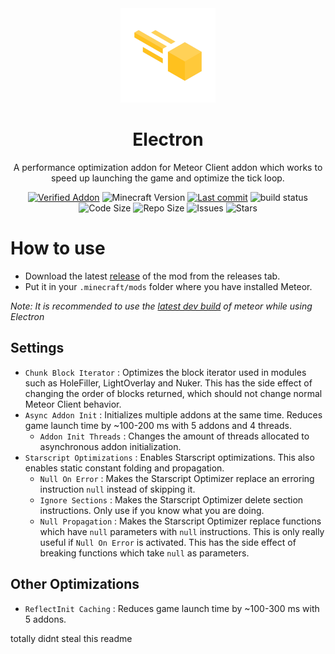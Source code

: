 <div align="center">
  <!-- Logo and Title -->
  <img src="/src/main/resources/assets/electron/icon.png" alt="logo" width="30%"/>
  <h1>Electron</h1>
  <p>A performance optimization addon for Meteor Client addon which works to speed up launching the game and optimize the tick loop.</p>

  <!-- Fancy badges -->
<a href="https://anticope.ml/pages/MeteorAddons.html"><img src="https://img.shields.io/badge/Verified%20Addon-Yes-blueviolet" alt="Verified Addon"></a>
<img src="https://img.shields.io/badge/Minecraft%20Version-1.19.2-blue" alt="Minecraft Version">
<a href="https://github.com/RacoonDog/Electron/commits/main"><img src="https://img.shields.io/github/last-commit/RacoonDog/Electron?logo=git" alt="Last commit"></a>
<img src="https://img.shields.io/github/workflow/status/RacoonDog/Electron/Java%20CI%20with%20Gradle?logo=github" alt="build status">
<img src="https://img.shields.io/github/languages/code-size/RacoonDog/Electron" alt="Code Size">
<img src="https://img.shields.io/github/repo-size/RacoonDog/Electron" alt="Repo Size">
<img src="https://img.shields.io/github/issues/RacoonDog/Electron" alt="Issues">
<img src="https://img.shields.io/github/stars/RacoonDog/Electron" alt="Stars">
</div>

# How to use
- Download the latest [release](/../../releases) of the mod from the releases tab.
- Put it in your `.minecraft/mods` folder where you have installed Meteor.

*Note: It is recommended to use the [latest dev build](https://meteorclient.com/download?devBuild=latest) of meteor while using Electron*

## Settings

- `Chunk Block Iterator` : Optimizes the block iterator used in modules such as HoleFiller, LightOverlay and Nuker. This has the side effect of changing the order of blocks returned, which should not change normal Meteor Client behavior.
- `Async Addon Init` : Initializes multiple addons at the same time. Reduces game launch time by ~100-200 ms with 5 addons and 4 threads. 
    - `Addon Init Threads` : Changes the amount of threads allocated to asynchronous addon initialization.
- `Starscript Optimizations` : Enables Starscript optimizations. This also enables static constant folding and propagation.
    - `Null On Error` : Makes the Starscript Optimizer replace an erroring instruction `null` instead of skipping it.
    - `Ignore Sections` : Makes the Starscript Optimizer delete section instructions. Only use if you know what you are doing.
    - `Null Propagation` : Makes the Starscript Optimizer replace functions which have `null` parameters with `null` instructions. This is only really useful if `Null On Error` is activated. This has the side effect of breaking functions which take `null` as parameters.

## Other Optimizations

- `ReflectInit Caching` : Reduces game launch time by ~100-300 ms with 5 addons.

totally didnt steal this readme
